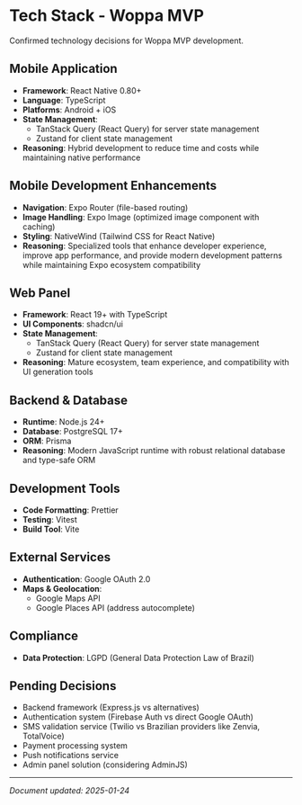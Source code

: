 # Tech Stack - Woppa MVP

Confirmed technology decisions for Woppa MVP development.

## Mobile Application
- **Framework**: React Native 0.80+
- **Language**: TypeScript
- **Platforms**: Android + iOS
- **State Management**: 
  - TanStack Query (React Query) for server state management
  - Zustand for client state management
- **Reasoning**: Hybrid development to reduce time and costs while maintaining native performance

## Mobile Development Enhancements
- **Navigation**: Expo Router (file-based routing)
- **Image Handling**: Expo Image (optimized image component with caching)
- **Styling**: NativeWind (Tailwind CSS for React Native)
- **Reasoning**: Specialized tools that enhance developer experience, improve app performance, and provide modern development patterns while maintaining Expo ecosystem compatibility

## Web Panel
- **Framework**: React 19+ with TypeScript
- **UI Components**: shadcn/ui
- **State Management**: 
  - TanStack Query (React Query) for server state management
  - Zustand for client state management
- **Reasoning**: Mature ecosystem, team experience, and compatibility with UI generation tools

## Backend & Database
- **Runtime**: Node.js 24+
- **Database**: PostgreSQL 17+
- **ORM**: Prisma
- **Reasoning**: Modern JavaScript runtime with robust relational database and type-safe ORM

## Development Tools
- **Code Formatting**: Prettier
- **Testing**: Vitest
- **Build Tool**: Vite

## External Services
- **Authentication**: Google OAuth 2.0
- **Maps & Geolocation**: 
  - Google Maps API
  - Google Places API (address autocomplete)

## Compliance
- **Data Protection**: LGPD (General Data Protection Law of Brazil)

## Pending Decisions
- Backend framework (Express.js vs alternatives)
- Authentication system (Firebase Auth vs direct Google OAuth)
- SMS validation service (Twilio vs Brazilian providers like Zenvia, TotalVoice)
- Payment processing system
- Push notifications service
- Admin panel solution (considering AdminJS)

---
*Document updated: 2025-01-24*